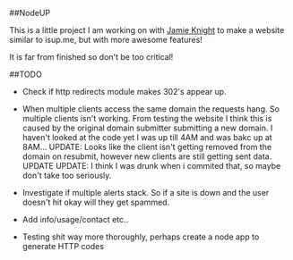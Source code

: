 ##NodeUP

This is a little project I am working on with [Jamie Knight](http://github.com/jamiek23) to make a website similar to isup.me, but with more awesome features!

It is far from finished so don't be too critical!

##TODO
* Check if http redirects module makes 302's appear up.

* When multiple clients access the same domain the requests hang. So multiple clients isn't working. From testing the website I think this is caused by the original domain submitter submitting a new domain. I haven't looked at the code yet I was up till 4AM and was bakc up at 8AM... UPDATE: Looks like the client isn't getting removed from the domain on resubmit, however new clients are still getting sent data. UPDATE UPDATE: I think I was drunk when i commited that, so maybe don't take too seriously.  

* Investigate if multiple alerts stack. So if a site is down and the user doesn't hit okay will they get spammed. 

* Add info/usage/contact etc..

* Testing shit way more thoroughly, perhaps create a node app to generate HTTP codes
